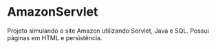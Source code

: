 # AmazonServlet
Projeto simulando o site Amazon utilizando Servlet, Java e SQL. Possui páginas em HTML e persistência.

